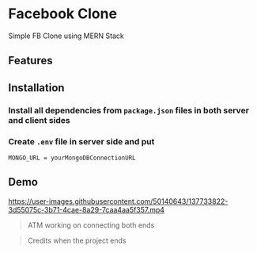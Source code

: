 # Facebook Clone

Simple FB Clone using MERN Stack

## Features

## Installation

### Install all dependencies from `package.json` files in both server and client sides

### Create `.env` file in server side and put

```
MONGO_URL = yourMongoDBConnectionURL
```

## Demo

https://user-images.githubusercontent.com/50140643/137733822-3d55075c-3b71-4cae-8a29-7caa4aa5f357.mp4

> ATM working on connecting both ends

> Credits when the project ends
